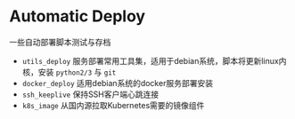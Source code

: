 # Automatic Deploy

一些自动部署脚本测试与存档

- `utils_deploy` 服务部署常用工具集，适用于debian系统，脚本将更新linux内核，安装 `python2/3` 与 `git`
- `docker_deploy` 适用debian系统的docker服务部署安装
- `ssh_keeplive` 保持SSH客户端心跳连接
- `k8s_image` 从国内源拉取Kubernetes需要的镜像组件